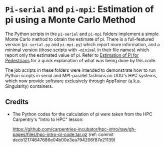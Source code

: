 `Pi-serial` and `pi-mpi`: Estimation of pi using a Monte Carlo Method
=====================================================================


The Python scripts in the `pi-serial` and `pi-mpi` folders
implement a simple Monte Carlo method to obtain the estimate of pi.
There is a full-featured version (`pi-serial.py` and `pi-mpi.py`)
which report more information,
and a minimal version (those scripts with `-minimal` in their file names)
which report only the estimated value of pi.
Refer to [Estimation of Pi for Pedestrians][est-pi-pedestrian]
for a quick explanation of what was being done by this code.

<!-- FIXME Explain the difference between the outputs of the full-featured
and minimal versions -->

The job scripts in these folders were intended to demonstrate how to
run Python scripts in serial and MPI-parallel fashions on ODU's HPC
systems, which now provide software exclusively through AppTainer
(a.k.a. Singularity) containers.


Credits
-------

* The Python codes for the calculation of pi were taken
  from the HPC Carpentry's "Intro to HPC" lesson:

  https://github.com/carpentries-incubator/hpc-intro/raw/gh-pages/files/hpc-intro-pi-code.tar.gz
  (ref: commit decb12174647686e04b00e3ea794206f87e21139)


[est-pi-pedestrian]: https://www.hpc-carpentry.org/hpc-parallel-novice/01-estimate-of-pi/index.html
